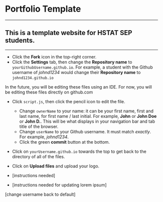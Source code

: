 # Portfolio Template

---

## This is a template website for HSTAT SEP students.

---

* Click the **Fork** icon in the top-right corner.
* Click the **Settings** tab, then change the **Repository name** to `yourGithubUsername.github.io`. For example, a student with the Github username of _johnd1234_ would change their **Repository name** to `johnd1234.github.io`

In the future, you will be editing these files using an IDE. For now, you will be editing these files directly on github.com

* Click `script.js`, then click the pencil icon to edit the file.
  * Change `ownerName` to your name: it can be your first name, first and last name, for first name / last initial. For example, **John** or **John Doe** or **John D.**. This will be what displays in your navigation bar and tab title of the browser.
  * Change `userName` to your Github username. It must match _exactly_. For example, _johnd1234_.
  * Click the green **commit** button at the bottom.

* Click on `yourUsername.github.io` towards the top to get back to the directory of all of the files.
* Click on **Upload files** and upload your logo.
* [instructions needed]

* [instructions needed for updating lorem ipsum]

[change username back to default]